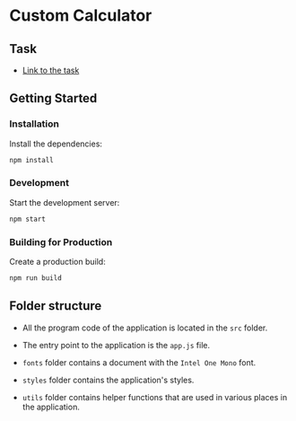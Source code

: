 # Custom Calculator

## Task

- [Link to the task](https://drive.google.com/file/d/15jVnBPXaZrjs99KOUxp4TGq6Inau6xq_/view)

## Getting Started

### Installation

Install the dependencies:

```cmd
npm install
```

### Development

Start the development server:

```cmd
npm start
```

### Building for Production

Create a production build:

```cmd
npm run build
```

## Folder structure

- All the program code of the application is located in the `src` folder.

- The entry point to the application is the `app.js` file.

- `fonts` folder contains a document with the `Intel One Mono` font.

- `styles` folder contains the application's styles.

- `utils` folder contains helper functions that are used in various places in the application.

